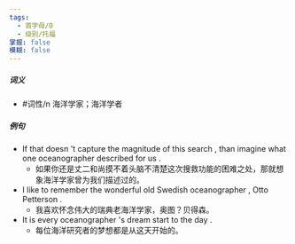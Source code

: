 ```yaml
---
tags:
  - 首字母/O
  - 级别/托福
掌握: false
模糊: false
---
```

##### 词义
- #词性/n  海洋学家；海洋学者
##### 例句
- If that doesn 't capture the magnitude of this search , than imagine what one oceanographer described for us .
	- 如果你还是丈二和尚摸不着头脑不清楚这次搜救功能的困难之处，那就想象海洋学家曾为我们描述过的。
- I like to remember the wonderful old Swedish oceanographer , Otto Petterson .
	- 我喜欢怀念伟大的瑞典老海洋学家，奥图？贝得森。
- It is every oceanographer 's dream start to the day .
	- 每位海洋研究者的梦想都是从这天开始的。
